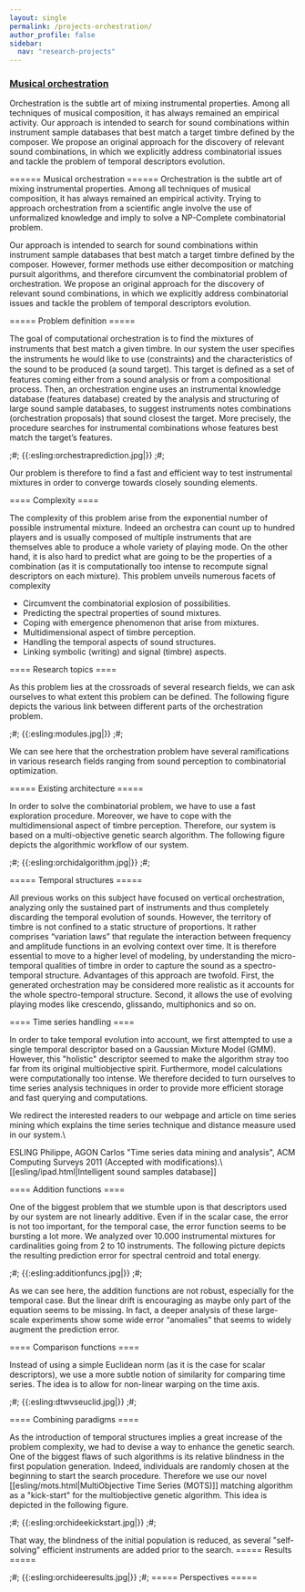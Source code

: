 ```yaml
---
layout: single
permalink: /projects-orchestration/
author_profile: false
sidebar:
  nav: "research-projects"
---
```


### [Musical orchestration](/projects-orchestration/)
Orchestration is the subtle art of mixing instrumental properties. Among all techniques of musical composition, it has always remained an empirical activity. Our approach is intended to search for sound combinations within instrument sample databases that best match a target timbre defined by the composer. We propose an original approach for the discovery of relevant sound combinations, in which we explicitly address combinatorial issues and tackle the problem of temporal descriptors evolution.

====== Musical orchestration ======
Orchestration is the subtle art of mixing instrumental properties. Among all techniques of musical composition, it has always remained an empirical activity. Trying to approach orchestration from a scientific angle involve the use of unformalized knowledge and imply to solve a NP-Complete combinatorial problem.

Our approach is intended to search for sound combinations within instrument sample databases that best match a target timbre defined by the composer. However, former methods use either decomposition or matching pursuit algorithms, and therefore circumvent the combinatorial problem of orchestration. We propose an original approach for the discovery of relevant sound combinations, in which we explicitly address combinatorial issues and tackle the problem of temporal descriptors evolution.

===== Problem definition =====

The goal of computational orchestration is to find the mixtures of instruments that best match a given timbre. In our system the user speciﬁes the instruments he would like to use (constraints) and the characteristics of the sound to be produced (a sound target). This target is deﬁned as a set of features coming either from a sound analysis or from a compositional process. Then, an orchestration engine uses an instrumental knowledge database (features database) created by the analysis and structuring of large sound sample databases, to suggest instruments notes combinations (orchestration proposals) that sound closest the target. More precisely, the procedure searches for instrumental combinations whose features best match the target’s features.

;#;
{{:esling:orchestraprediction.jpg|}}
;#;

Our problem is therefore to find a fast and efficient way to test instrumental mixtures in order to converge towards closely sounding elements.

==== Complexity ====

The complexity of this problem arise from the exponential number of possible instrumental mixture. Indeed an orchestra can count up to hundred players and is usually composed of multiple instruments that are themselves able to produce a whole variety of playing mode. On the other hand, it is also hard to predict what are going to be the properties of a combination (as it is computationally too intense to recompute signal descriptors on each mixture). This problem unveils numerous facets of complexity
  * Circumvent the combinatorial explosion of possibilities.
  * Predicting the spectral properties of sound mixtures.
  * Coping with emergence phenomenon that arise from mixtures.
  * Multidimensional aspect of timbre perception.
  * Handling the temporal aspects of sound structures.
  * Linking symbolic (writing) and signal (timbre) aspects.

==== Research topics ====

As this problem lies at the crossroads of several research fields, we can ask ourselves to what extent this problem can be defined. The following figure depicts the various link between different parts of the orchestration problem.

;#;
{{:esling:modules.jpg|}}
;#;

We can see here that the orchestration problem have several ramifications in various research fields ranging from sound perception to combinatorial optimization. 

===== Existing architecture =====

In order to solve the combinatorial problem, we have to use a fast exploration procedure. Moreover, we have to cope with the multidimensional aspect of timbre perception. Therefore, our system is based on a multi-objective genetic search algorithm. The following figure depicts the algorithmic workflow of our system.

;#;
{{:esling:orchidalgorithm.jpg|}}
;#;



===== Temporal structures =====

All previous works on this subject have focused on vertical orchestration, analyzing only the sustained part of instruments and thus completely discarding the temporal evolution of sounds. However, the territory of timbre is not confined to a static structure of proportions. It rather comprises “variation laws” that regulate the interaction between frequency and amplitude functions in an evolving context over time. It is therefore essential to move to a higher level of modeling, by understanding the micro-temporal qualities of timbre in order to capture the sound as a spectro-temporal structure. Advantages of this approach are twofold. First, the generated orchestration may be considered more realistic as it accounts for the whole spectro-temporal structure. Second, it allows the use of evolving playing modes like crescendo, glissando, multiphonics and so on.

==== Time series handling ====

In order to take temporal evolution into account, we first attempted to use a single temporal descriptor based on a Gaussian Mixture Model (GMM). However, this "holistic" descriptor seemed to make the algorithm stray too far from its original multiobjective spirit. Furthermore, model calculations were computationally too intense. We therefore decided to turn ourselves to time series analysis techniques in order to provide more efficient storage and fast querying and computations.

We redirect the interested readers to our webpage and article on time series mining which explains the time series technique and distance measure used in our system.\\

ESLING Philippe, AGON Carlos "Time series data mining and analysis", ACM Computing Surveys 2011 (Accepted with modifications).\\
[[esling/ipad.html|Intelligent sound samples database]]

==== Addition functions ====

One of the biggest problem that we stumble upon is that descriptors used by our system are not linearly additive. Even if in the scalar case, the error is not too important, for the temporal case, the error function seems to be bursting a lot more. We analyzed over 10.000 instrumental mixtures for cardinalities going from 2 to 10 instruments. The following picture depicts the resulting prediction error for spectral centroid and total energy.

;#;
{{:esling:additionfuncs.jpg|}}
;#;

As we can see here, the addition functions are not robust, especially for the temporal case. But the linear drift is encouraging as maybe only part of the equation seems to be missing. In fact, a deeper analysis of these large-scale experiments show some wide error “anomalies” that seems to widely augment the prediction error.


==== Comparison functions ====

Instead of using a simple Euclidean norm (as it is the case for scalar descriptors), we use a more subtle notion of similarity for comparing time series. The idea is to allow for non-linear warping on the time axis.

;#;
{{:esling:dtwvseuclid.jpg|}}
;#;

==== Combining paradigms ====

As the introduction of temporal structures implies a great increase of the problem complexity, we had to devise a way to enhance the genetic search. One of the biggest flaws of such algorithms is its relative blindness in the first population generation. Indeed, individuals are randomly chosen at the beginning to start the search procedure. Therefore we use our novel [[esling/mots.html|MultiObjective Time Series (MOTS)]] matching algorithm as a "kick-start" for the multiobjective genetic algorithm. This idea is depicted in the following figure.

;#;
{{:esling:orchideekickstart.jpg|}}
;#;

That way, the blindness of the initial population is reduced, as several "self-solving" efficient instruments are added prior to the search.
===== Results =====

;#;
{{:esling:orchideeresults.jpg|}}
;#;
===== Perspectives =====
